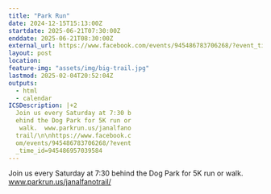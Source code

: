 ```yaml
---
title: "Park Run"
date: 2024-12-15T15:13:00Z
startdate: 2025-06-21T07:30:00Z
enddate: 2025-06-21T08:30:00Z
external_url: https://www.facebook.com/events/945486783706268/?event_time_id=945486957039584
layout: post
location: 
feature-img: "assets/img/big-trail.jpg"
lastmod: 2025-02-04T20:52:04Z
outputs:
  - html
  - calendar
ICSDescription: |+2
  Join us every Saturday at 7:30 b  ehind the Dog Park for 5K run or   walk.  www.parkrun.us/janalfano  trail/\n\nhttps://www.facebook.c  om/events/945486783706268/?event  _time_id=945486957039584
---
```


Join us every Saturday at 7&#58;30 behind the Dog Park for 5K run or walk.  www.parkrun.us/janalfanotrail/<br>
  <br>
  
